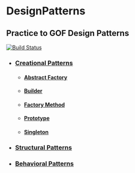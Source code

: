 # DesignPatterns

## Practice to GOF Design Patterns

[![Build Status](https://travis-ci.org/ISSuh/DesignPatterns.svg?branch=master)](https://travis-ci.org/ISSuh/DesignPatterns)

- ### [Creational Patterns](https://github.com/ISSuh/DesignPatterns/tree/master/src/CreationalPatterns)
  - #### [Abstract Factory](https://github.com/ISSuh/DesignPatterns/tree/master/src/CreationalPatterns/Abstract_Factory)
  - #### [Builder](https://github.com/ISSuh/DesignPatterns/tree/master/src/CreationalPatterns/Builder)
  - #### [Factory Method](https://github.com/ISSuh/DesignPatterns/tree/master/src/CreationalPatterns/Factory_Method)
  - #### [Prototype](https://github.com/ISSuh/DesignPatterns/tree/master/src/CreationalPatterns/Prototype)
  - #### [Singleton](https://github.com/ISSuh/DesignPatterns/tree/master/src/CreationalPatterns/Singleton)

- ### [Structural Patterns](https://github.com/ISSuh/DesignPatterns/tree/master/src/StructuralPatterns)

- ### [Behavioral Patterns](https://github.com/ISSuh/DesignPatterns/tree/master/src/BehavioralPatterns)
